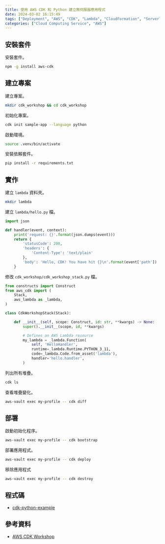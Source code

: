 ```yaml
---
title: 使用 AWS CDK 和 Python 建立無伺服器應用程式
date: 2024-03-02 16:15:49
tags: ["Deployment", "AWS", "CDK", "Lambda", "CloudFormation", "Serverless", "IaC", "Python"]
categories: ["Cloud Computing Service", "AWS"]
---
```


## 安裝套件

安裝套件。

```bash
npm -g install aws-cdk
```

## 建立專案

建立專案。

```bash
mkdir cdk_workshop && cd cdk_workshop
```

初始化專案。

```bash
cdk init sample-app --language python
```

啟動環境。

```bash
source .venv/bin/activate
```

安裝依賴套件。

```bash
pip install -r requirements.txt
```

## 實作

建立 `lambda` 資料夾。

```bash
mkdir lambda
```

建立 `lambda/hello.py` 檔。

```py
import json

def handler(event, context):
    print('request: {}'.format(json.dumps(event)))
    return {
        'statusCode': 200,
        'headers': {
            'Content-Type': 'text/plain'
        },
        'body': 'Hello, CDK! You have hit {}\n'.format(event['path'])
    }
```

修改 `cdk_workshop/cdk_workshop_stack.py` 檔。

```py
from constructs import Construct
from aws_cdk import (
    Stack,
    aws_lambda as _lambda,
)

class CdkWorkshopStack(Stack):

    def __init__(self, scope: Construct, id: str, **kwargs) -> None:
        super().__init__(scope, id, **kwargs)

        # Defines an AWS Lambda resource
        my_lambda = _lambda.Function(
            self, 'HelloHandler',
            runtime=_lambda.Runtime.PYTHON_3_11,
            code=_lambda.Code.from_asset('lambda'),
            handler='hello.handler',
        )
```

列出所有堆疊。

```bash
cdk ls
```

查看堆疊變化。

```bash
aws-vault exec my-profile -- cdk diff
```

## 部署

啟動初始化程序。

```bash
aws-vault exec my-profile -- cdk bootstrap
```

部署應用程式。

```bash
aws-vault exec my-profile -- cdk deploy
```

移除應用程式

```bash
aws-vault exec my-profile -- cdk destroy
```

## 程式碼

- [cdk-python-example](https://github.com/memochou1993/cdk-python-example)

## 參考資料

- [AWS CDK Workshop](https://cdkworkshop.com/)
